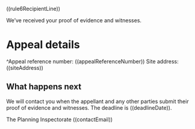((rule6RecipientLine))

We’ve received your proof of evidence and witnesses.

# Appeal details

^Appeal reference number: ((appealReferenceNumber))
Site address: ((siteAddress))

## What happens next

We will contact you when the appellant and any other parties submit their proof of evidence and witnesses. The deadline is ((deadlineDate)).

The Planning Inspectorate
((contactEmail))
